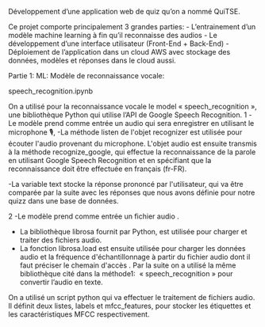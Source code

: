 Développement d’une application web de quiz qu’on a nommé QuiTSE.

Ce projet comporte principalement 3 grandes parties:
	- L’entrainement d’un modèle machine learning à fin qu’il reconnaisse des audios 
	- Le développement d’une interface utilisateur (Front-End + Back-End)
	- Déploiement de l’application dans un cloud AWS avec stockage des données, modèles et réponses dans le cloud aussi.

Partie 1: ML: Modèle de reconnaissance vocale:

speech_recognition.ipynb

On a utilisé pour la reconnaissance vocale le model « speech_recognition », une bibliothèque Python qui utilise l’API de Google Speech Recognition.
1 -Le modèle prend comme entrée un audio qui sera enregistrer en utilisant le microphone 🎙, 
  -La méthode listen de l'objet recognizer est utilisée pour écouter l'audio provenant du microphone. L'objet audio est ensuite transmis à la méthode recognize_google, qui effectue la reconnaissance de la parole en utilisant Google Speech Recognition et en spécifiant que la reconnaissance doit être effectuée en français (fr-FR).

-La variable text stocke la réponse prononcé par l'utilisateur, qui va être comparée par la suite avec les réponses que nous avons définie pour notre quizz dans une base de données.

2 -Le modèle prend comme entrée un fichier audio .
  - La bibliothèque librosa fournit par Python, est utilisée pour charger et traiter des fichiers audio.
  -  La fonction librosa.load est ensuite utilisée pour charger les données audio et la fréquence d'échantillonnage à partir du fichier audio dont il faut préciser le chemain d'accès .
 Par la suite on a utilisé la même bibliothèque cité dans la méthode1:  « speech_recognition » pour convertir l’audio en texte.


On a utilisé un script python qui va effectuer le traitement de fichiers audio. Il définit deux listes, labels et mfcc_features, pour stocker les étiquettes et les caractéristiques MFCC respectivement.


